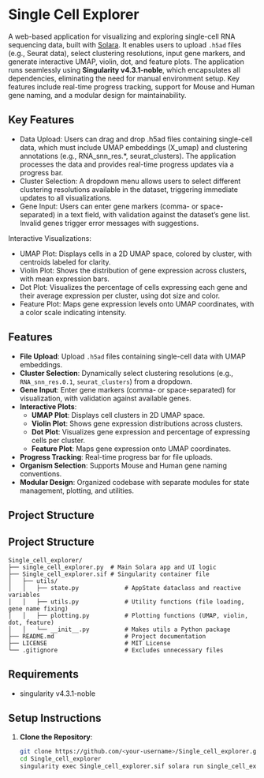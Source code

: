 # Single Cell Explorer

A web-based application for visualizing and exploring single-cell RNA sequencing data, built with [Solara](https://solara.dev/). It enables users to upload `.h5ad` files (e.g., Seurat data), select clustering resolutions, input gene markers, and generate interactive UMAP, violin, dot, and feature plots. The application runs seamlessly using **Singularity v4.3.1-noble**, which encapsulates all dependencies, eliminating the need for manual environment setup. Key features include real-time progress tracking, support for Mouse and Human gene naming, and a modular design for maintainability.

## Key Features
- Data Upload: Users can drag and drop .h5ad files containing single-cell data, which must include UMAP embeddings (X_umap) and clustering annotations (e.g., RNA_snn_res.*, seurat_clusters). The application processes the data and provides real-time progress updates via a progress bar.
- Cluster Selection: A dropdown menu allows users to select different clustering resolutions available in the dataset, triggering immediate updates to all visualizations.
- Gene Input: Users can enter gene markers (comma- or space-separated) in a text field, with validation against the dataset’s gene list. Invalid genes trigger error messages with suggestions.

Interactive Visualizations:
- UMAP Plot: Displays cells in a 2D UMAP space, colored by cluster, with centroids labeled for clarity.
- Violin Plot: Shows the distribution of gene expression across clusters, with mean expression bars.
- Dot Plot: Visualizes the percentage of cells expressing each gene and their average expression per cluster, using dot size and color.
- Feature Plot: Maps gene expression levels onto UMAP coordinates, with a color scale indicating intensity.

## Features
- **File Upload**: Upload `.h5ad` files containing single-cell data with UMAP embeddings.
- **Cluster Selection**: Dynamically select clustering resolutions (e.g., `RNA_snn_res.0.1`, `seurat_clusters`) from a dropdown.
- **Gene Input**: Enter gene markers (comma- or space-separated) for visualization, with validation against available genes.
- **Interactive Plots**:
  - **UMAP Plot**: Displays cell clusters in 2D UMAP space.
  - **Violin Plot**: Shows gene expression distributions across clusters.
  - **Dot Plot**: Visualizes gene expression and percentage of expressing cells per cluster.
  - **Feature Plot**: Maps gene expression onto UMAP coordinates.
- **Progress Tracking**: Real-time progress bar for file uploads.
- **Organism Selection**: Supports Mouse and Human gene naming conventions.
- **Modular Design**: Organized codebase with separate modules for state management, plotting, and utilities.

## Project Structure
## Project Structure
```plaintext
Single_cell_explorer/
├── single_cell_explorer.py  # Main Solara app and UI logic
├── Single_cell_explorer.sif # Singularity container file
│   ├── utils/
│   │   ├── state.py             # AppState dataclass and reactive variables
│   │   ├── utils.py             # Utility functions (file loading, gene name fixing)
│   │   ├── plotting.py          # Plotting functions (UMAP, violin, dot, feature)
│   │   └── __init__.py          # Makes utils a Python package
├── README.md                    # Project documentation
├── LICENSE                      # MIT License
└── .gitignore                   # Excludes unnecessary files
``` 

## Requirements
- singularity v4.3.1-noble

## Setup Instructions
1. **Clone the Repository**:
   ```bash
   git clone https://github.com/<your-username>/Single_cell_explorer.git
   cd Single_cell_explorer
   singularity exec Single_cell_explorer.sif solara run single_cell_explorer.py
   
